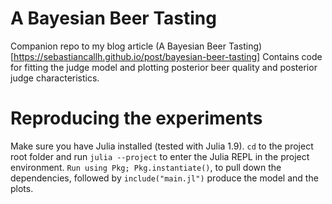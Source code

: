 # A Bayesian Beer Tasting
Companion repo to my blog article (A Bayesian Beer Tasting)[https://sebastiancallh.github.io/post/bayesian-beer-tasting] Contains code for fitting the judge model and plotting posterior beer quality and posterior judge characteristics.

# Reproducing the experiments
Make sure you have Julia installed (tested with Julia 1.9). `cd` to the project root folder and run `julia --project` to enter the Julia REPL in the project environment. `Run using Pkg; Pkg.instantiate()`, to pull down the dependencies, followed by `include("main.jl")` produce the model and the plots.